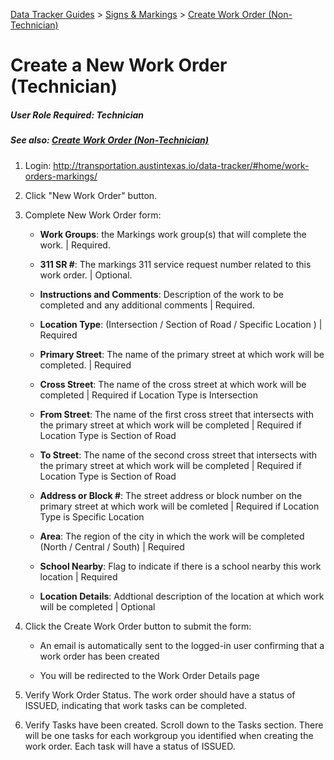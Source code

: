 [Data Tracker Guides](./) > [Signs & Markings](/signs_markings#signs-and-markings-data-tracker-user-guides) > [Create Work Order (Non-Technician)](create_work_order_tech.md)

#  Create a New Work Order (Technician)
##### User Role Required: Technician
##### See also: [Create Work Order (Non-Technician)](create_work_order_non_tech.md)

1. Login: http://transportation.austintexas.io/data-tracker/#home/work-orders-markings/

2. Click "New Work Order" button.

3. Complete New Work Order form:
    
    - **Work Groups**: the Markings work group(s) that will complete the work. | Required.
    
    - **311 SR #**: The markings 311 service request number related to this work order. | Optional.
    
    - **Instructions and Comments**: Description of the work to be completed and any additional comments | Required.

    - **Location Type**: (Intersection / Section of Road / Specific Location ) | Required
    
    - **Primary Street**: The name of the primary street at which work will be completed. | Required
    
    - **Cross Street**: The name of the cross street at which work will be completed | Required if Location Type is Intersection
    
    - **From Street**: The name of the first cross street that intersects with the primary street at which work will be completed | Required if Location Type is Section of Road
    
    - **To Street**: The name of the second cross street that intersects with the primary street at which work will be completed | Required if Location Type is Section of Road

    - **Address or Block #**: The street address or block number on the primary street at which work will be comleted | Required if Location Type is Specific Location
    
    - **Area**: The region of the city in which the work will be completed (North / Central / South) | Required
    
    - **School Nearby**: Flag to indicate if there is a school nearby this work location | Required
    
    - **Location Details**: Addtional description of the location at which work will be completed | Optional

4. Click the Create Work Order button to submit the form:
    - An email is automatically sent to the logged-in user confirming that a work order has been created
    
    - You will be redirected to the Work Order Details page

5. Verify Work Order Status. The work order should have a status of ISSUED, indicating that work tasks can be completed.

6. Verify Tasks have been created. Scroll down to the Tasks section. There will be one tasks for each workgroup you identified when creating the work order. Each task will have a status of ISSUED.
